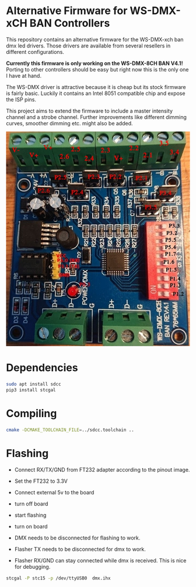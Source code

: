 # Alternative Firmware for WS-DMX-xCH BAN Controllers

This repository contains an alternative firmware for the WS-DMX-xch ban dmx led drivers.
Those drivers are available from several resellers in different configurations.

**Currently this firmware is only working on the WS-DMX-8CH BAN V4.1!**
Porting to other controllers should be easy but right now this is the only
one I have at hand.

The WS-DMX driver is attractive because it is cheap but its stock firmware is fairly basic. Luckily it contains an Intel 8051 compatible chip and expose the ISP pins.

This project aims to extend the firmware to include a master intensity channel and a strobe channel.
Further improvements like different dimming curves, smoother dimming etc. might also be added.

![Alt text](programmer_pinout.jpg?raw=true "WS-DMX-8ch BAN pinout")

# Dependencies
```bash
sudo apt install sdcc
pip3 install stcgal
```
# Compiling
```bash
cmake -DCMAKE_TOOLCHAIN_FILE=../sdcc.toolchain ..
```

# Flashing

- Connect RX/TX/GND from FT232 adapter according to the pinout image.
- Set the FT232 to 3.3V
- Connect external 5v to the board
- turn off board
- start flashing
- turn on board

- DMX needs to be disconnected for flashing to work.
- Flasher TX needs to be disconnected for dmx to work.
- Flasher RX/GND can stay connected while dmx is received. This is nice for debugging.


```bash
stcgal -P stc15 -p /dev/ttyUSB0  dmx.ihx
```




